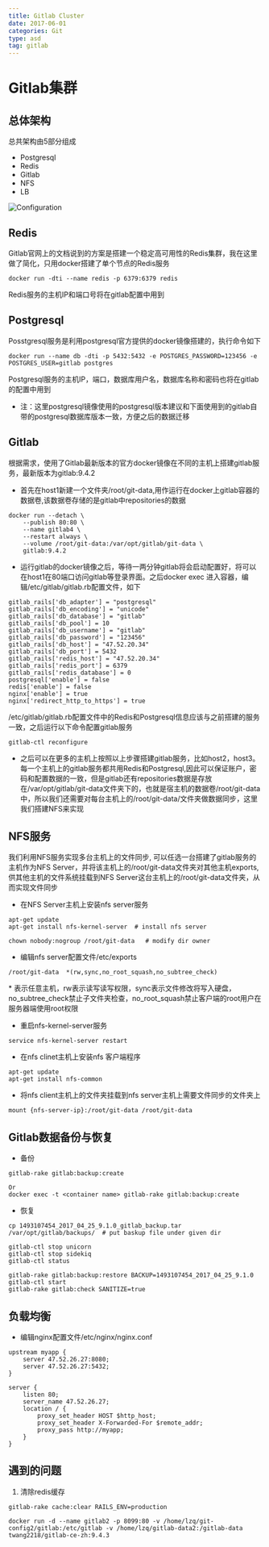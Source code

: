 ```yaml
---
title: Gitlab Cluster
date: 2017-06-01 
categories: Git
type: asd
tag: gitlab
---
```


# Gitlab集群

## 总体架构
总共架构由5部分组成
* Postgresql
* Redis
* Gitlab
* NFS
* LB

![Configuration](https://docs.gitlab.com/ce/administration/img/high_availability/active-active-diagram.png)
<!--more-->

## Redis
Gitlab官网上的文档说到的方案是搭建一个稳定高可用性的Redis集群，我在这里做了简化，只用docker搭建了单个节点的Redis服务
```
docker run -dti --name redis -p 6379:6379 redis
```
Redis服务的主机IP和端口号将在gitlab配置中用到

## Postgresql
Posstgresql服务是利用postgresql官方提供的docker镜像搭建的，执行命令如下
```
docker run --name db -dti -p 5432:5432 -e POSTGRES_PASSWORD=123456 -e POSTGRES_USER=gitlab postgres
```
Postgresql服务的主机IP，端口，数据库用户名，数据库名称和密码也将在gitlab的配置中用到
* 注：这里postgresql镜像使用的postgresql版本建议和下面使用到的gitlab自带的postgresql数据库版本一致，方便之后的数据迁移

## Gitlab
根据需求，使用了Gitlab最新版本的官方docker镜像在不同的主机上搭建gitlab服务，最新版本为gitlab:9.4.2
* 首先在host1新建一个文件夹/root/git-data,用作运行在docker上gitlab容器的数据卷,该数据卷存储的是gitlab中repositories的数据
```
docker run --detach \
    --publish 80:80 \
    --name gitlab4 \
    --restart always \
    --volume /root/git-data:/var/opt/gitlab/git-data \
    gitlab:9.4.2
```
* 运行gitlab的docker镜像之后，等待一两分钟gitlab将会启动配置好，将可以在host1在80端口访问gitlab等登录界面。之后docker exec 进入容器，编辑/etc/gitlab/gitlab.rb配置文件，如下
```
gitlab_rails['db_adapter'] = "postgresql"
gitlab_rails['db_encoding'] = "unicode"
gitlab_rails['db_database'] = "gitlab"
gitlab_rails['db_pool'] = 10
gitlab_rails['db_username'] = "gitlab"
gitlab_rails['db_password'] = "123456"
gitlab_rails['db_host'] = "47.52.20.34"
gitlab_rails['db_port'] = 5432
gitlab_rails['redis_host'] = "47.52.20.34"
gitlab_rails['redis_port'] = 6379
gitlab_rails['redis_database'] = 0
postgresql['enable'] = false
redis['enable'] = false
nginx['enable'] = true
nginx['redirect_http_to_https'] = true
```
/etc/gitlab/gitlab.rb配置文件中的Redis和Postgresql信息应该与之前搭建的服务一致，之后运行以下命令配置gitlab服务
```
gitlab-ctl reconfigure
```
* 之后可以在更多的主机上按照以上步骤搭建gitlab服务，比如host2，host3。每一个主机上的gitlab服务都共用Redis和Postgresql,因此可以保证账户，密码和配置数据的一致，但是gitlab还有repositories数据是存放在/var/opt/gitlab/git-data文件夹下的，也就是宿主机的数据卷/root/git-data中，所以我们还需要对每台主机上的/root/git-data/文件夹做数据同步，这里我们搭建NFS来实现

## NFS服务
我们利用NFS服务实现多台主机上的文件同步, 可以任选一台搭建了gitlab服务的主机作为NFS Server，并将该主机上的/root/git-data文件夹对其他主机exports,供其他主机的文件系统挂载到NFS Server这台主机上的/root/git-data文件夹，从而实现文件同步
* 在NFS Server主机上安装nfs server服务

```
apt-get update
apt-get install nfs-kernel-server  # install nfs server

chown nobody:nogroup /root/git-data   # modify dir owner

```
* 编辑nfs server配置文件/etc/exports

```
/root/git-data  *(rw,sync,no_root_squash,no_subtree_check)
```
\* 表示任意主机，rw表示读写读写权限，sync表示文件修改将写入硬盘，no_subtree_check禁止子文件夹检查，no_root_squash禁止客户端的root用户在服务器端使用root权限
* 重启nfs-kernel-server服务

```
service nfs-kernel-server restart
```
* 在nfs clinet主机上安装nfs 客户端程序

```
apt-get update
apt-get install nfs-common
```
* 将nfs client主机上的文件夹挂载到nfs server主机上需要文件同步的文件夹上

```
mount {nfs-server-ip}:/root/git-data /root/git-data
```

## Gitlab数据备份与恢复
* 备份

```
gitlab-rake gitlab:backup:create

Or
docker exec -t <container name> gitlab-rake gitlab:backup:create
```
* 恢复

```
cp 1493107454_2017_04_25_9.1.0_gitlab_backup.tar /var/opt/gitlab/backups/  # put baskup file under given dir

gitlab-ctl stop unicorn
gitlab-ctl stop sidekiq
gitlab-ctl status

gitlab-rake gitlab:backup:restore BACKUP=1493107454_2017_04_25_9.1.0
gitlab-ctl start
gitlab-rake gitlab:check SANITIZE=true
```

## 负载均衡
* 编辑nginx配置文件/etc/nginx/nginx.conf    

```
upstream myapp {
    server 47.52.26.27:8080;
    server 47.52.26.27:5432;
}

server {
    listen 80;
    server_name 47.52.26.27;
    location / {
        proxy_set_header HOST $http_host;
        proxy_set_header X-Forwarded-For $remote_addr;
        proxy_pass http://myapp;
    }
}
```

## 遇到的问题
1. 清除redis缓存     

```
gitlab-rake cache:clear RAILS_ENV=production
```

```
docker run -d --name gitlab2 -p 8099:80 -v /home/lzq/git-config2/gitlab:/etc/gitlab -v /home/lzq/gitlab-data2:/gitlab-data twang2218/gitlab-ce-zh:9.4.3
```